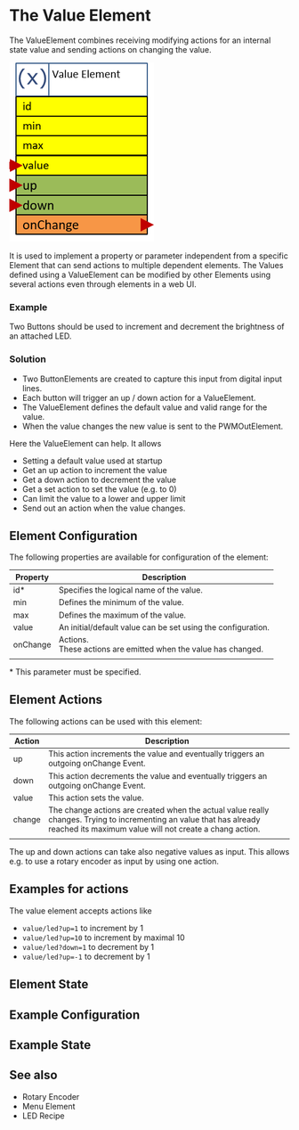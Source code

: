 # The Value Element

The ValueElement combines receiving modifying actions for an internal state value and sending actions on changing the value.

![Value Properties and Actions](ValueAPI.png)

It is used to implement a property or parameter independent from a specific Element that can send actions to multiple dependent elements.
The Values defined using a ValueElement can be modified by other Elements using several actions even through elements in a web UI.

### Example

Two Buttons should be used to increment and decrement the brightness of an attached LED.

### Solution

* Two ButtonElements are created to capture this input from digital input lines.
* Each button will trigger an up / down action for a ValueElement.
* The ValueElement defines the default value and valid range for the value.
* When the value changes the new value is sent to the PWMOutElement.

Here the ValueElement can help. It allows

* Setting a default value used at startup
* Get an up action to increment the value
* Get a down action to decrement the value
* Get a set action to set the value (e.g. to 0)
* Can limit the value to a lower and upper limit
* Send out an action when the value changes.

## Element Configuration

The following properties are available for configuration of the element:

| Property | Description                                                        |
| -------- | ------------------------------------------------------------------ |
| id*      | Specifies the logical name of the value.                           |
| min      | Defines the minimum of the value.                                  |
| max      | Defines the maximum of the value.                                  |
| value    | An initial/default value can be set using the configuration.       |
| onChange | Actions.<br/>These actions are emitted when the value has changed. |
|  |

\* This parameter must be specified.

## Element Actions

The following actions can be used with this element:

| Action | Description                                                                                                                                                                     |
| ------ | ------------------------------------------------------------------------------------------------------------------------------------------------------------------------------- |
| up     | This action increments the value and eventually triggers an outgoing onChange Event.                                                                                            |
| down   | This action decrements the value and eventually triggers an outgoing onChange Event.                                                                                            |
| value  | This action sets the value.                                                                                                                                                     |
| change | The change actions are created when the actual value really changes. Trying to incrementing an value that has already reached its maximum value will not create a chang action. |
|  |

The up and down actions can take also negative values as input. This allows e.g. to use a rotary encoder as input by using one action.

## Examples for actions

The value element accepts actions like

* `value/led?up=1` to increment by 1
* `value/led?up=10` to increment by maximal 10
* `value/led?down=1` to decrement by 1
* `value/led?up=-1` to decrement by 1

## Element State

## Example Configuration

## Example State

## See also

* Rotary Encoder
* Menu Element
* LED Recipe